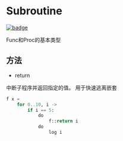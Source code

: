 # Subroutine

[![badge](https://img.shields.io/endpoint.svg?url=https%3A%2F%2Fgezf7g7pd5.execute-api.ap-northeast-1.amazonaws.com%2Fdefault%2Fsource_up_to_date%3Fowner%3Derg-lang%26repos%3Derg%26ref%3Dmain%26path%3Ddoc/EN/API/types/classes/Subroutine.md%26commit_hash%3D06f8edc9e2c0cee34f6396fd7c64ec834ffb5352)](https://gezf7g7pd5.execute-api.ap-northeast-1.amazonaws.com/default/source_up_to_date?owner=erg-lang&repos=erg&ref=main&path=doc/EN/API/types/classes/Subroutine.md&commit_hash=06f8edc9e2c0cee34f6396fd7c64ec834ffb5352)

Func和Proc的基本类型

## 方法

* return

中断子程序并返回指定的值。 用于快速逃离嵌套

```python
f x =
    for 0..10, i ->
        if i == 5:
            do
                f::return i
            do
                log i
```
